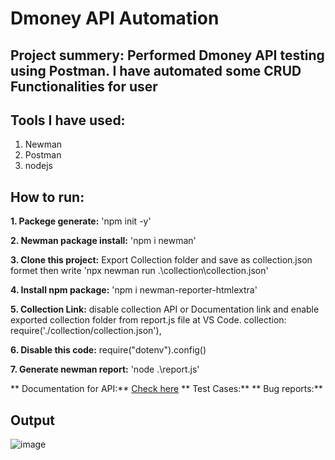 # Dmoney API Automation
## Project summery: Performed Dmoney API testing using Postman. I have automated some CRUD Functionalities for user

## Tools I have used: 
1. Newman
2. Postman
3. nodejs

## How to run:
**1. Packege generate:** 'npm init -y'

**2. Newman package install:** 'npm i newman' 

**3. Clone this project:** Export Collection folder and save as collection.json formet then write 'npx newman run .\collection\collection.json'

**4. Install npm package:** 'npm i newman-reporter-htmlextra'

**5. Collection Link:** disable collection API or Documentation link and enable exported collection folder from report.js file at VS Code. 
collection: require('./collection/collection.json'),

**6. Disable this code:** 
require("dotenv").config()

**7. Generate newman report:** 'node .\report.js'

** Documentation for API:** [Check here](https://documenter.getpostman.com/view/40659331/2sAYJAfxmb)
** Test Cases:** 
** Bug reports:** 

## Output
![image](https://github.com/user-attachments/assets/0c10e3eb-f39d-4d05-b4c2-820f8e8df994)
